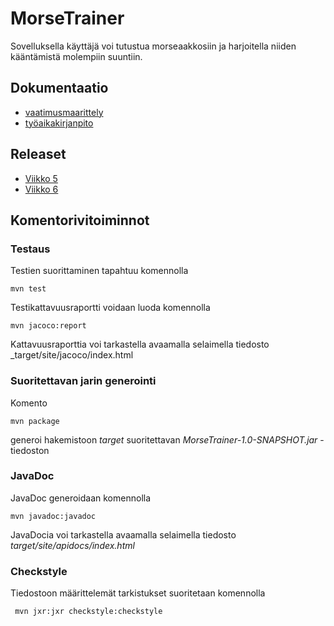 # MorseTrainer
Sovelluksella käyttäjä voi tutustua morseaakkosiin ja harjoitella niiden kääntämistä molempiin suuntiin.

## Dokumentaatio
* [vaatimusmaarittely](https://github.com/hanrastic/ot-harjoitustyo/blob/main/dokumentaatio/vaatimusmaarittely.md)
* [työaikakirjanpito](https://github.com/hanrastic/ot-harjoitustyo/blob/main/dokumentaatio/tyoaikakirjanpito.md)

## Releaset
* [Viikko 5](https://github.com/hanrastic/ot-harjoitustyo/releases/tag/viikko5)
* [Viikko 6](https://github.com/hanrastic/ot-harjoitustyo/releases/tag/v2.0-beta)

## Komentorivitoiminnot

### Testaus

Testien suorittaminen tapahtuu komennolla
```
mvn test
```

Testikattavuusraportti voidaan luoda komennolla

```
mvn jacoco:report
```

Kattavuusraporttia voi tarkastella avaamalla selaimella tiedosto _target/site/jacoco/index.html

### Suoritettavan jarin generointi

Komento

```
mvn package
```

generoi hakemistoon _target_ suoritettavan _MorseTrainer-1.0-SNAPSHOT.jar_ -tiedoston

### JavaDoc

JavaDoc generoidaan komennolla

```
mvn javadoc:javadoc
```

JavaDocia voi tarkastella avaamalla selaimella tiedosto _target/site/apidocs/index.html_

### Checkstyle

Tiedostoon määrittelemät tarkistukset suoritetaan komennolla

```
 mvn jxr:jxr checkstyle:checkstyle
```
